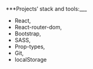 ***Projects’ stack and tools:___

 - React, 
 - React-router-dom, 
 - Bootstrap, 
 - SASS, 
 - Prop-types, 
 - Git, 
 - localStorage
